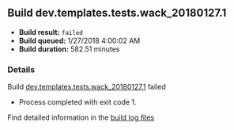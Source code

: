 ## Build dev.templates.tests.wack_20180127.1
- **Build result:** `failed`
- **Build queued:** 1/27/2018 4:00:02 AM
- **Build duration:** 582.51 minutes
### Details
Build [dev.templates.tests.wack_20180127.1](https://winappstudio.visualstudio.com/web/build.aspx?pcguid=a4ef43be-68ce-4195-a619-079b4d9834c2&builduri=vstfs%3a%2f%2f%2fBuild%2fBuild%2f24798) failed

+ Process completed with exit code 1.

Find detailed information in the [build log files](https://uwpctdiags.blob.core.windows.net/buildlogs/dev.templates.tests.wack_20180127.1_logs.zip)
